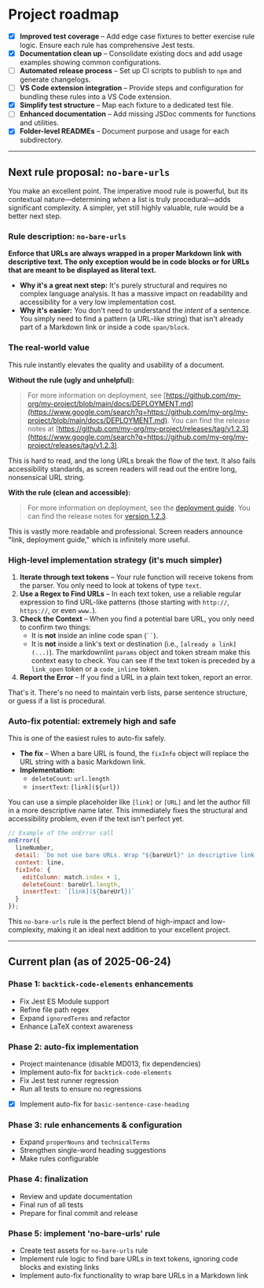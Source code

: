 # Project roadmap

- [x] **Improved test coverage** – Add edge case fixtures to better exercise rule logic. Ensure each rule has comprehensive Jest tests.
- [x] **Documentation clean up** – Consolidate existing docs and add usage examples showing common configurations.
- [ ] **Automated release process** – Set up CI scripts to publish to `npm` and generate changelogs.
- [ ] **VS Code extension integration** – Provide steps and configuration for bundling these rules into a VS Code extension.
- [x] **Simplify test structure** – Map each fixture to a dedicated test file.
- [ ] **Enhanced documentation** – Add missing JSDoc comments for functions and utilities.
- [x] **Folder-level READMEs** – Document purpose and usage for each subdirectory.

---

## Next rule proposal: `no-bare-urls`

You make an excellent point. The imperative mood rule is powerful, but its contextual nature—determining *when* a list is truly procedural—adds significant complexity. A simpler, yet still highly valuable, rule would be a better next step.

### Rule description: `no-bare-urls`

**Enforce that URLs are always wrapped in a proper Markdown link with descriptive text. The only exception would be in code blocks or for URLs that are meant to be displayed as literal text.**

- **Why it's a great next step:** It's purely structural and requires no complex language analysis. It has a massive impact on readability and accessibility for a very low implementation cost.
- **Why it's easier:** You don't need to understand the *intent* of a sentence. You simply need to find a pattern (a URL-like string) that isn't already part of a Markdown link or inside a code `span/block`.

### The real-world value

This rule instantly elevates the quality and usability of a document.

**Without the rule (ugly and unhelpful):**

> For more information on deployment, see [https://github.com/my-org/my-project/blob/main/docs/DEPLOYMENT.md](https://www.google.com/search?q=https://github.com/my-org/my-project/blob/main/docs/DEPLOYMENT.md). You can find the release notes at [https://github.com/my-org/my-project/releases/tag/v1.2.3](https://www.google.com/search?q=https://github.com/my-org/my-project/releases/tag/v1.2.3).

This is hard to read, and the long URLs break the flow of the text. It also fails accessibility standards, as screen readers will read out the entire long, nonsensical URL string.

**With the rule (clean and accessible):**

> For more information on deployment, see the [deployment guide](https://www.google.com/search?q=https://github.com/my-org/my-project/blob/main/docs/DEPLOYMENT.md). You can find the release notes for [version 1.2.3](https://www.google.com/search?q=https://github.com/my-org/my-project/releases/tag/v1.2.3).

This is vastly more readable and professional. Screen readers announce "link, deployment guide," which is infinitely more useful.

### High-level implementation strategy (it's much simpler)

1. **Iterate through text tokens** – Your rule function will receive tokens from the parser. You only need to look at tokens of type `text`.
2. **Use a Regex to Find URLs** – In each text token, use a reliable regular expression to find URL-like patterns (those starting with `http://`, `https://`, or even `www.`).
3. **Check the Context** – When you find a potential bare URL, you only need to confirm two things:
      - It is **not** inside an inline code span (` `` `).
      - It is **not** inside a link's text or destination (i.e., `[already a link](...)`).
        The markdownlint `params` object and token stream make this context easy to check. You can see if the text token is preceded by a `link_open` token or a `code_inline` token.
4. **Report the Error** – If you find a URL in a plain text token, report an error.

That's it. There's no need to maintain verb lists, parse sentence structure, or guess if a list is procedural.

### Auto-fix potential: extremely high and safe

This is one of the easiest rules to auto-fix safely.

- **The fix** – When a bare URL is found, the `fixInfo` object will replace the URL string with a basic Markdown link.
- **Implementation:**
  - `deleteCount`: `url.length`
  - `insertText`: `[link](${url})`

You can use a simple placeholder like `[link]` or `[URL]` and let the author fill in a more descriptive name later. This immediately fixes the structural and accessibility problem, even if the text isn't perfect yet.

```javascript
// Example of the onError call
onError({
  lineNumber,
  detail: `Do not use bare URLs. Wrap "${bareUrl}" in descriptive link text.`,
  context: line,
  fixInfo: {
    editColumn: match.index + 1,
    deleteCount: bareUrl.length,
    insertText: `[link](${bareUrl})`
  }
});
```

This `no-bare-urls` rule is the perfect blend of high-impact and low-complexity, making it an ideal next addition to your excellent project.

---

## Current plan (as of 2025-06-24)

### Phase 1: `backtick-code-elements` enhancements

- Fix Jest ES Module support
- Refine file path regex
- Expand `ignoredTerms` and refactor
- Enhance LaTeX context awareness

### Phase 2: auto-fix implementation

- Project maintenance (disable MD013, fix dependencies)
- Implement auto-fix for `backtick-code-elements`
- Fix Jest test runner regression
- Run all tests to ensure no regressions
- [x] Implement auto-fix for `basic-sentence-case-heading`

### Phase 3: rule enhancements & configuration

- Expand `properNouns` and `technicalTerms`
- Strengthen single-word heading suggestions
- Make rules configurable

### Phase 4: finalization

- Review and update documentation
- Final run of all tests
- Prepare for final commit and release

### Phase 5: implement 'no-bare-urls' rule

- Create test assets for `no-bare-urls` rule
- Implement rule logic to find bare URLs in text tokens, ignoring code blocks and existing links
- Implement auto-fix functionality to wrap bare URLs in a Markdown link
